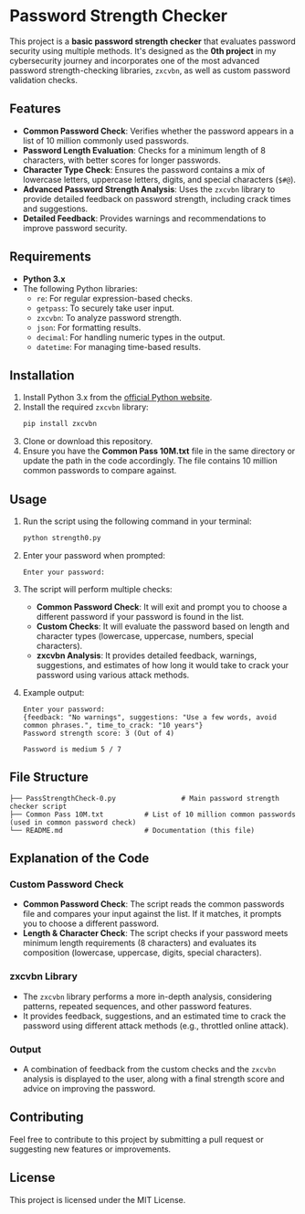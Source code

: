 # Password Strength Checker

This project is a **basic password strength checker** that evaluates password security using multiple methods. It's designed as the **0th project** in my cybersecurity journey and incorporates one of the most advanced password strength-checking libraries, `zxcvbn`, as well as custom password validation checks.

## Features

- **Common Password Check**: Verifies whether the password appears in a list of 10 million commonly used passwords.
- **Password Length Evaluation**: Checks for a minimum length of 8 characters, with better scores for longer passwords.
- **Character Type Check**: Ensures the password contains a mix of lowercase letters, uppercase letters, digits, and special characters (`$#@`).
- **Advanced Password Strength Analysis**: Uses the `zxcvbn` library to provide detailed feedback on password strength, including crack times and suggestions.
- **Detailed Feedback**: Provides warnings and recommendations to improve password security.

## Requirements

- **Python 3.x**
- The following Python libraries:
  - `re`: For regular expression-based checks.
  - `getpass`: To securely take user input.
  - `zxcvbn`: To analyze password strength.
  - `json`: For formatting results.
  - `decimal`: For handling numeric types in the output.
  - `datetime`: For managing time-based results.

## Installation

1. Install Python 3.x from the [official Python website](https://www.python.org/downloads/).
2. Install the required `zxcvbn` library:
   ```bash
   pip install zxcvbn
   ```
3. Clone or download this repository.
4. Ensure you have the **Common Pass 10M.txt** file in the same directory or update the path in the code accordingly. The file contains 10 million common passwords to compare against.

## Usage

1. Run the script using the following command in your terminal:
   ```bash
   python strength0.py
   ```
2. Enter your password when prompted:
   ```
   Enter your password:
   ```

3. The script will perform multiple checks:
   - **Common Password Check**: It will exit and prompt you to choose a different password if your password is found in the list.
   - **Custom Checks**: It will evaluate the password based on length and character types (lowercase, uppercase, numbers, special characters).
   - **zxcvbn Analysis**: It provides detailed feedback, warnings, suggestions, and estimates of how long it would take to crack your password using various attack methods.

4. Example output:
   ```
   Enter your password:
   {feedback: "No warnings", suggestions: "Use a few words, avoid common phrases.", time_to_crack: "10 years"}
   Password strength score: 3 (Out of 4)

   Password is medium 5 / 7
   ```

## File Structure

```
├── PassStrengthCheck-0.py                # Main password strength checker script
├── Common Pass 10M.txt          # List of 10 million common passwords (used in common password check)
└── README.md                    # Documentation (this file)
```

## Explanation of the Code

### Custom Password Check
- **Common Password Check**: The script reads the common passwords file and compares your input against the list. If it matches, it prompts you to choose a different password.
- **Length & Character Check**: The script checks if your password meets minimum length requirements (8 characters) and evaluates its composition (lowercase, uppercase, digits, special characters).

### zxcvbn Library
- The `zxcvbn` library performs a more in-depth analysis, considering patterns, repeated sequences, and other password features.
- It provides feedback, suggestions, and an estimated time to crack the password using different attack methods (e.g., throttled online attack).

### Output
- A combination of feedback from the custom checks and the `zxcvbn` analysis is displayed to the user, along with a final strength score and advice on improving the password.

## Contributing

Feel free to contribute to this project by submitting a pull request or suggesting new features or improvements.

## License

This project is licensed under the MIT License.

